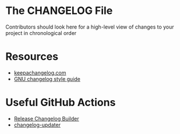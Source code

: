 # The CHANGELOG File

Contributors should look here for a high-level view of changes to your project in chronological order

# Resources

- [keepachangelog.com](https://keepachangelog.com/en/1.0.0/)
- [GNU changelog style guide](https://www.gnu.org/prep/standards/html_node/Style-of-Change-Logs.html#Style-of-Change-Logs)

# Useful GitHub Actions

- [Release Changelog Builder](https://github.com/marketplace/actions/release-changelog-builder)
- [changelog-updater](https://github.com/marketplace/actions/changelog-updater)